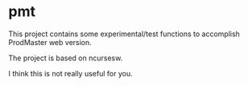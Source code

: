 # pmt
This project contains some experimental/test functions to accomplish ProdMaster web version.

The project is based on ncursesw.

I think this is not really useful for you.
